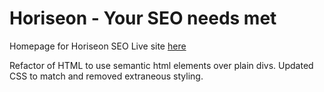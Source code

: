 # Horiseon - Your SEO needs met

Homepage for Horiseon SEO
Live site [here](https://example.com)

Refactor of HTML to use semantic html elements over plain divs.
Updated CSS to match and removed extraneous styling.

